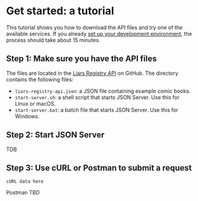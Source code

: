 # Get started: a tutorial
This tutorial shows you how to download the API files and try one of the available services. If you already [set up your development environment](/docs/tutorials/before-you-start-a-tutorial.md), the process should take about 15 minutes.

## Step 1: Make sure you have the API files
The files are located in the [Liars Registry API](https://github.com/tihsle/Liars-Registry-API) on GitHub. The directory contains the following files:

- `liars-registry-api.json`: a JSON file containing example comic books.
- `start-server.sh`: a shell script that starts JSON Server. Use this for Linux or macOS.
- `start-server.bat`: a batch file that starts JSON Server. Use this for Windows.

## Step 2: Start JSON Server
TDB

## Step 3: Use cURL or Postman to submit a request
```
cURL data here
```

Postman TBD
